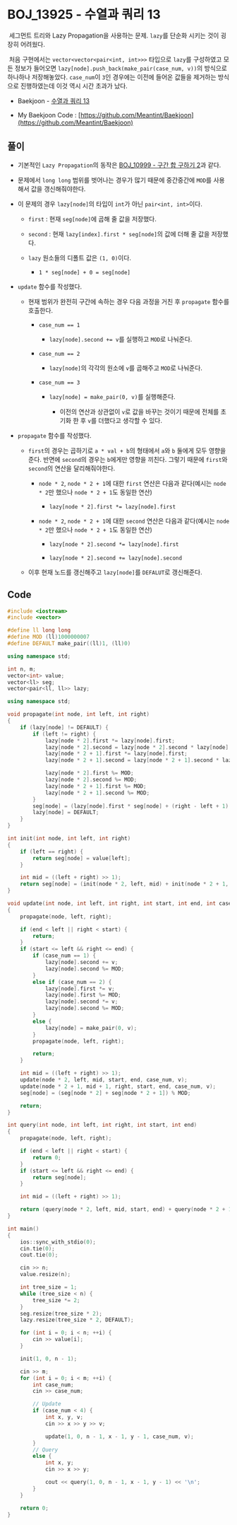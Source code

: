 # BOJ_13925 - 수열과 쿼리 13

&nbsp;세그먼트 트리와 Lazy Propagation을 사용하는 문제. `lazy`를 단순화 시키는 것이 굉장히 어려웠다.

&nbsp;처음 구현에서는 `vector<vector<pair<int, int>>>` 타입으로 `lazy`를 구성하였고 모든 정보가 들어오면 `lazy[node].push_back(make_pair(case_num, v))`의 방식으로 하나하나 저장해놓았다. `case_num`이 `3`인 경우에는 이전에 들어온 값들을 제거하는 방식으로 진행하였는데 이것 역시 시간 초과가 났다.

- Baekjoon - [수열과 쿼리 13](https://www.acmicpc.net/problem/13925)

- My Baekjoon Code : [https://github.com/Meantint/Baekjoon](https://github.com/Meantint/Baekjoon)

## 풀이

- 기본적인 `Lazy Propagation`의 동작은 [BOJ_10999 - 구간 합 구하기 2](https://github.com/Meantint/Baekjoon/tree/master/Platinum%20IV/BOJ_10999)과 같다.

- 문제에서 `long long` 범위를 벗어나는 경우가 많기 때문에 중간중간에 `MOD`를 사용해서 값을 갱신해줘야한다.

- 이 문제의 경우 `lazy[node]`의 타입이 `int`가 아닌 `pair<int, int>`이다.

  - `first` : 현재 `seg[node]`에 곱해 줄 값을 저장했다.

  - `second` : 현재 `lazy[index].first * seg[node]`의 값에 더해 줄 값을 저장했다.

  - `lazy` 원소들의 디폴트 값은 `(1, 0)`이다.

    - `1 * seg[node] + 0 = seg[node]`

- `update` 함수를 작성했다.

  - 현재 범위가 완전히 구간에 속하는 경우 다음 과정을 거친 후 `propagate` 함수를 호출한다.

    - `case_num == 1`

      - `lazy[node].second += v`를 실행하고 `MOD`로 나눠준다.

    - `case_num == 2`

      - `lazy[node]`의 각각의 원소에 `v`를 곱해주고 `MOD`로 나눠준다.

    - `case_num == 3`

      - `lazy[node] = make_pair(0, v)`를 실행해준다.

        - 이전의 연산과 상관없이 `v`로 값을 바꾸는 것이기 때문에 전체를 초기화 한 후 `v`를 더했다고 생각할 수 있다.

- `propagate` 함수를 작성했다.

  - `first`의 경우는 곱하기로 `a * val + b`의 형태에서 `a`와 `b` 둘에게 모두 영향을 준다. 반면에 `second`의 경우는 `b`에게만 영향을 끼친다. 그렇기 때문에 `first`와 `second`의 연산을 달리해줘야한다.

    - `node * 2`, `node * 2 + 1`에 대한 `first` 연산은 다음과 같다(예시는 `node * 2`만 했으나 `node * 2 + 1`도 동일한 연산)

      - `lazy[node * 2].first *= lazy[node].first`

    - `node * 2`, `node * 2 + 1`에 대한 `second` 연산은 다음과 같다(예시는 `node * 2`만 했으나 `node * 2 + 1`도 동일한 연산)

      - `lazy[node * 2].second *= lazy[node].first`

      - `lazy[node * 2].second += lazy[node].second`

  - 이후 현재 노드를 갱신해주고 `lazy[node]`를 `DEFALUT`로 갱신해준다.

## Code

```cpp
#include <iostream>
#include <vector>

#define ll long long
#define MOD (ll)1000000007
#define DEFAULT make_pair((ll)1, (ll)0)

using namespace std;

int n, m;
vector<int> value;
vector<ll> seg;
vector<pair<ll, ll>> lazy;

using namespace std;

void propagate(int node, int left, int right)
{
    if (lazy[node] != DEFAULT) {
        if (left != right) {
            lazy[node * 2].first *= lazy[node].first;
            lazy[node * 2].second = lazy[node * 2].second * lazy[node].first + lazy[node].second;
            lazy[node * 2 + 1].first *= lazy[node].first;
            lazy[node * 2 + 1].second = lazy[node * 2 + 1].second * lazy[node].first + lazy[node].second;

            lazy[node * 2].first %= MOD;
            lazy[node * 2].second %= MOD;
            lazy[node * 2 + 1].first %= MOD;
            lazy[node * 2 + 1].second %= MOD;
        }
        seg[node] = (lazy[node].first * seg[node] + (right - left + 1) * lazy[node].second) % MOD;
        lazy[node] = DEFAULT;
    }
}

int init(int node, int left, int right)
{
    if (left == right) {
        return seg[node] = value[left];
    }

    int mid = ((left + right) >> 1);
    return seg[node] = (init(node * 2, left, mid) + init(node * 2 + 1, mid + 1, right)) % MOD;
}

void update(int node, int left, int right, int start, int end, int case_num, ll v)
{
    propagate(node, left, right);

    if (end < left || right < start) {
        return;
    }
    if (start <= left && right <= end) {
        if (case_num == 1) {
            lazy[node].second += v;
            lazy[node].second %= MOD;
        }
        else if (case_num == 2) {
            lazy[node].first *= v;
            lazy[node].first %= MOD;
            lazy[node].second *= v;
            lazy[node].second %= MOD;
        }
        else {
            lazy[node] = make_pair(0, v);
        }
        propagate(node, left, right);

        return;
    }

    int mid = ((left + right) >> 1);
    update(node * 2, left, mid, start, end, case_num, v);
    update(node * 2 + 1, mid + 1, right, start, end, case_num, v);
    seg[node] = (seg[node * 2] + seg[node * 2 + 1]) % MOD;

    return;
}

int query(int node, int left, int right, int start, int end)
{
    propagate(node, left, right);

    if (end < left || right < start) {
        return 0;
    }
    if (start <= left && right <= end) {
        return seg[node];
    }

    int mid = ((left + right) >> 1);

    return (query(node * 2, left, mid, start, end) + query(node * 2 + 1, mid + 1, right, start, end)) % MOD;
}

int main()
{
    ios::sync_with_stdio(0);
    cin.tie(0);
    cout.tie(0);

    cin >> n;
    value.resize(n);

    int tree_size = 1;
    while (tree_size < n) {
        tree_size *= 2;
    }
    seg.resize(tree_size * 2);
    lazy.resize(tree_size * 2, DEFAULT);

    for (int i = 0; i < n; ++i) {
        cin >> value[i];
    }

    init(1, 0, n - 1);

    cin >> m;
    for (int i = 0; i < m; ++i) {
        int case_num;
        cin >> case_num;

        // Update
        if (case_num < 4) {
            int x, y, v;
            cin >> x >> y >> v;

            update(1, 0, n - 1, x - 1, y - 1, case_num, v);
        }
        // Query
        else {
            int x, y;
            cin >> x >> y;

            cout << query(1, 0, n - 1, x - 1, y - 1) << '\n';
        }
    }

    return 0;
}
```
